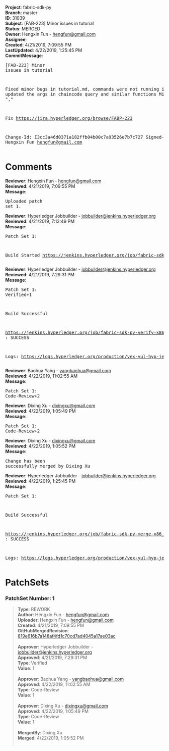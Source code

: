 <strong>Project</strong>: fabric-sdk-py<br><strong>Branch</strong>: master<br><strong>ID</strong>: 31039<br><strong>Subject</strong>: [FAB-223] Minor issues in tutorial<br><strong>Status</strong>: MERGED<br><strong>Owner</strong>: Hengxin Fun - hengfun@gmail.com<br><strong>Assignee</strong>:<br><strong>Created</strong>: 4/21/2019, 7:09:55 PM<br><strong>LastUpdated</strong>: 4/22/2019, 1:25:45 PM<br><strong>CommitMessage</strong>:<br><pre>[FAB-223] Minor issues in tutorial

Fixed minor bugs in tutorial.md, commands were not running in test
updated the args in chaincode query and similar functions
Missing ","

Fix https://jira.hyperledger.org/browse/FABP-223

Change-Id: I3cc3a46d0371a182ffb04b00c7a93526e7b7c727
Signed-off-by: Hengxin Fun <hengfun@gmail.com>
</pre><h1>Comments</h1><strong>Reviewer</strong>: Hengxin Fun - hengfun@gmail.com<br><strong>Reviewed</strong>: 4/21/2019, 7:09:55 PM<br><strong>Message</strong>: <pre>Uploaded patch set 1.</pre><strong>Reviewer</strong>: Hyperledger Jobbuilder - jobbuilder@jenkins.hyperledger.org<br><strong>Reviewed</strong>: 4/21/2019, 7:12:49 PM<br><strong>Message</strong>: <pre>Patch Set 1:

Build Started https://jenkins.hyperledger.org/job/fabric-sdk-py-verify-x86_64/702/</pre><strong>Reviewer</strong>: Hyperledger Jobbuilder - jobbuilder@jenkins.hyperledger.org<br><strong>Reviewed</strong>: 4/21/2019, 7:29:31 PM<br><strong>Message</strong>: <pre>Patch Set 1: Verified+1

Build Successful 

https://jenkins.hyperledger.org/job/fabric-sdk-py-verify-x86_64/702/ : SUCCESS

Logs: https://logs.hyperledger.org/production/vex-yul-hyp-jenkins-3/fabric-sdk-py-verify-x86_64/702</pre><strong>Reviewer</strong>: Baohua Yang - yangbaohua@gmail.com<br><strong>Reviewed</strong>: 4/22/2019, 11:02:55 AM<br><strong>Message</strong>: <pre>Patch Set 1: Code-Review+2</pre><strong>Reviewer</strong>: Dixing Xu - dixingxu@gmail.com<br><strong>Reviewed</strong>: 4/22/2019, 1:05:49 PM<br><strong>Message</strong>: <pre>Patch Set 1: Code-Review+2</pre><strong>Reviewer</strong>: Dixing Xu - dixingxu@gmail.com<br><strong>Reviewed</strong>: 4/22/2019, 1:05:52 PM<br><strong>Message</strong>: <pre>Change has been successfully merged by Dixing Xu</pre><strong>Reviewer</strong>: Hyperledger Jobbuilder - jobbuilder@jenkins.hyperledger.org<br><strong>Reviewed</strong>: 4/22/2019, 1:25:45 PM<br><strong>Message</strong>: <pre>Patch Set 1:

Build Successful 

https://jenkins.hyperledger.org/job/fabric-sdk-py-merge-x86_64/4/ : SUCCESS

Logs: https://logs.hyperledger.org/production/vex-yul-hyp-jenkins-3/fabric-sdk-py-merge-x86_64/4</pre><h1>PatchSets</h1><h3>PatchSet Number: 1</h3><blockquote><strong>Type</strong>: REWORK<br><strong>Author</strong>: Hengxin Fun - hengfun@gmail.com<br><strong>Uploader</strong>: Hengxin Fun - hengfun@gmail.com<br><strong>Created</strong>: 4/21/2019, 7:09:55 PM<br><strong>GitHubMergedRevision</strong>: [819e616b7a148af4fd1c70cd7ad4045a17ae03ac](https://github.com/hyperledger-gerrit-archive/fabric-sdk-py/commit/819e616b7a148af4fd1c70cd7ad4045a17ae03ac)<br><br><strong>Approver</strong>: Hyperledger Jobbuilder - jobbuilder@jenkins.hyperledger.org<br><strong>Approved</strong>: 4/21/2019, 7:29:31 PM<br><strong>Type</strong>: Verified<br><strong>Value</strong>: 1<br><br><strong>Approver</strong>: Baohua Yang - yangbaohua@gmail.com<br><strong>Approved</strong>: 4/22/2019, 11:02:55 AM<br><strong>Type</strong>: Code-Review<br><strong>Value</strong>: 1<br><br><strong>Approver</strong>: Dixing Xu - dixingxu@gmail.com<br><strong>Approved</strong>: 4/22/2019, 1:05:49 PM<br><strong>Type</strong>: Code-Review<br><strong>Value</strong>: 1<br><br><strong>MergedBy</strong>: Dixing Xu<br><strong>Merged</strong>: 4/22/2019, 1:05:52 PM<br><br></blockquote>